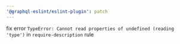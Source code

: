 ```yaml
---
'@graphql-eslint/eslint-plugin': patch
---
```


fix error `TypeError: Cannot read properties of undefined (reading 'type')` in `require-description` rule
